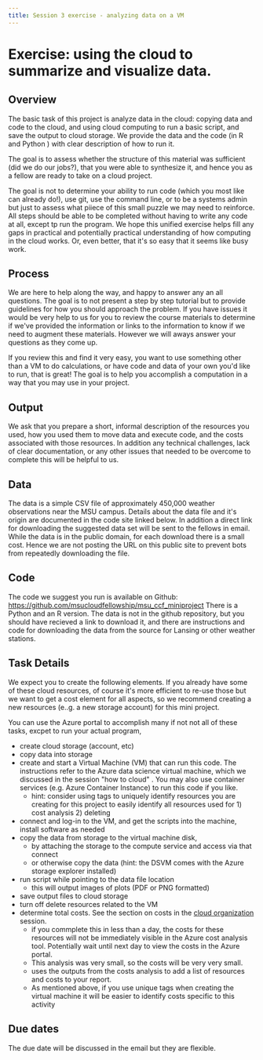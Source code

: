 ```yaml
---
title: Session 3 exercise - analyzing data on a VM
---
```

# Exercise: using the cloud to summarize and visualize data. 

## Overview

The basic task of this project is analyze data in the cloud: copying data and code to the cloud, and using cloud computing to run a basic script, and save the output to cloud storage.  We provide the data and the code (in R and Python ) with clear description of how to run it.

The goal is to assess whether the structure of this material was sufficient (did we do our jobs?), that you were able to synthesize it, and hence you as a fellow are ready to take on a cloud project.  

The goal is not to determine your ability to run code (which you most like can already do!), use git, use the command line, or to be a systems admin but just to assess what piiece of this small puzzle we may need to reinforce.   All steps should be able to be completed without having to write any code at all, except tp run the program.  We hope this unified exercise helps fill any gaps in practical and potentially practical understanding of how computing in the cloud works.   Or, even better, that it's so easy that it seems like busy work. 

## Process

We are here to help along the way, and happy to answer any an all questions.   The goal is to not present a step by step tutorial but to provide guidelines for how you should approach the problem.   If you have issues it would be very help to us for you to review the course materials to determine if we've provided the information or links to the information to know if we need to augment these materials.  However we will aways answer your questions as they come up. 

If you review this and find it very easy, you want to use something other than a VM to do calculations, or have code and data of your own you'd like to run, that is great!    The goal is to help you accomplish a computation in a way that you may use in your project.   

## Output

We ask that you prepare a short, informal description of the resources you used, how you used them to move data and execute code, and the costs associated with those resources.   In addition any technical challenges, lack of clear documentation,  or any other issues that needed to be overcome to complete this will be helpful to us. 

## Data

The data is a simple CSV file of approximately 450,000 weather observations near the MSU campus.   Details about the data file and it's origin are documented in the code site linked below.   In addition a direct link for downloading the suggested data set will be sent to the fellows in email.   While the data is in the public domain, for each download there is a small cost.  Hence we are not posting the URL on this  public site to prevent bots from repeatedly downloading the file. 

## Code 

The code we suggest you run is available on Github: https://github.com/msucloudfellowship/msu_ccf_miniproject There is a Python and an R version.  The data is not in the github repository, but you should have recieved a link to download it, and there are instructions and code for downloading the data from the source for Lansing or other weather stations. 

## Task Details

We expect you to create the following elements. If you already have some of these cloud resources, of course it's more efficient to re-use those but we want to get a cost element for all aspects, so we recommend creating a new resources (e..g. a new storage account) for this mini project.  

You can use the Azure portal to accomplish many if not not all of these tasks, excpet to run your actual program,

- create cloud storage (account, etc)
- copy data into storage
- create and start a Virtual Machine (VM) that can run this code.   The instructions refer to the Azure data science virtual machine, which we discussed in the session "how to cloud" . You may also use container services (e.g. Azure Container Instance) to run this code if you like. 
  - hint: consider using tags to uniquely identify resources you are creating for this project to easily identify all resources used for 1) cost analysis 2) deleting
- connect and log-in to the VM, and get the scripts into the machine, install software as needed
- copy the data from storage to the virtual machine disk, 
   - by attaching the storage to the compute service and access via that connect
   - or otherwise copy the data (hint: the DSVM comes with the Azure storage explorer installed)
- run script while pointing to the data file location
    - this will output images of plots (PDF or PNG formatted)
- save output files to cloud storage
- turn off delete resources related to the VM
- determine total costs. See the section on costs in the [cloud organization](session_organization) session. 
    - if you commplete this in less than a day, the costs for these resources will not be immediately visible in the Azure cost analysis tool.  Potentially wait until next day to view the costs in the Azure portal. 
    - This analysis was very small, so the costs will be very very small. 
    - uses the outputs from the costs analysis to add a list of resources and costs to your report.
    - As mentioned above, if you use unique tags when creating the virtual machine it will be easier to identify costs specific to this activity

## Due dates

The due date will be discussed in the email but they are flexible.   

    

